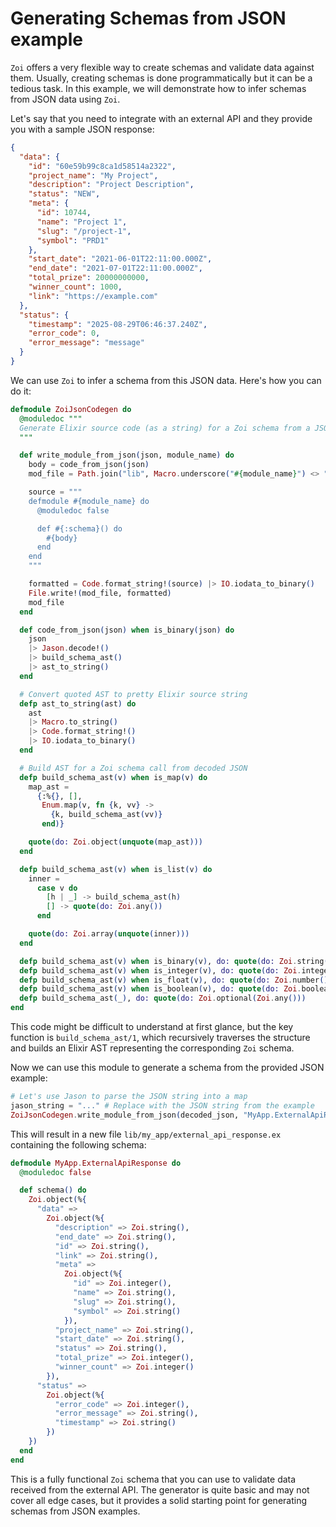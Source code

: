 # Generating Schemas from JSON example

`Zoi` offers a very flexible way to create schemas and validate data against them. Usually, creating schemas is done programmatically but it can be a tedious task.
In this example, we will demonstrate how to infer schemas from JSON data using `Zoi`.

Let's say that you need to integrate with an external API and they provide you with a sample JSON response:

```json
{
  "data": {
    "id": "60e59b99c8ca1d58514a2322",
    "project_name": "My Project",
    "description": "Project Description",
    "status": "NEW",
    "meta": {
      "id": 10744,
      "name": "Project 1",
      "slug": "/project-1",
      "symbol": "PRD1"
    },
    "start_date": "2021-06-01T22:11:00.000Z",
    "end_date": "2021-07-01T22:11:00.000Z",
    "total_prize": 20000000000,
    "winner_count": 1000,
    "link": "https://example.com"
  },
  "status": {
    "timestamp": "2025-08-29T06:46:37.240Z",
    "error_code": 0,
    "error_message": "message"
  }
}
```

We can use `Zoi` to infer a schema from this JSON data. Here's how you can do it:

```elixir
defmodule ZoiJsonCodegen do
  @moduledoc """
  Generate Elixir source code (as a string) for a Zoi schema from a JSON example.
  """

  def write_module_from_json(json, module_name) do
    body = code_from_json(json)
    mod_file = Path.join("lib", Macro.underscore("#{module_name}") <> ".ex")

    source = """
    defmodule #{module_name} do
      @moduledoc false

      def #{:schema}() do
        #{body}
      end
    end
    """

    formatted = Code.format_string!(source) |> IO.iodata_to_binary()
    File.write!(mod_file, formatted)
    mod_file
  end

  def code_from_json(json) when is_binary(json) do
    json
    |> Jason.decode!()
    |> build_schema_ast()
    |> ast_to_string()
  end

  # Convert quoted AST to pretty Elixir source string
  defp ast_to_string(ast) do
    ast
    |> Macro.to_string()
    |> Code.format_string!()
    |> IO.iodata_to_binary()
  end

  # Build AST for a Zoi schema call from decoded JSON
  defp build_schema_ast(v) when is_map(v) do
    map_ast =
      {:%{}, [],
       Enum.map(v, fn {k, vv} ->
         {k, build_schema_ast(vv)}
       end)}

    quote(do: Zoi.object(unquote(map_ast)))
  end

  defp build_schema_ast(v) when is_list(v) do
    inner =
      case v do
        [h | _] -> build_schema_ast(h)
        [] -> quote(do: Zoi.any())
      end

    quote(do: Zoi.array(unquote(inner)))
  end

  defp build_schema_ast(v) when is_binary(v), do: quote(do: Zoi.string())
  defp build_schema_ast(v) when is_integer(v), do: quote(do: Zoi.integer())
  defp build_schema_ast(v) when is_float(v), do: quote(do: Zoi.number())
  defp build_schema_ast(v) when is_boolean(v), do: quote(do: Zoi.boolean())
  defp build_schema_ast(_), do: quote(do: Zoi.optional(Zoi.any()))
end
```

This code might be difficult to understand at first glance, but the key function is `build_schema_ast/1`, which recursively traverses the structure and builds an Elixir AST representing the corresponding `Zoi` schema.

Now we can use this module to generate a schema from the provided JSON example:

```elixir
# Let's use Jason to parse the JSON string into a map
jason_string = "..." # Replace with the JSON string from the example
ZoiJsonCodegen.write_module_from_json(decoded_json, "MyApp.ExternalApiResponse")
```

This will result in a new file `lib/my_app/external_api_response.ex` containing the following schema:

```elixir
defmodule MyApp.ExternalApiResponse do
  @moduledoc false

  def schema() do
    Zoi.object(%{
      "data" =>
        Zoi.object(%{
          "description" => Zoi.string(),
          "end_date" => Zoi.string(),
          "id" => Zoi.string(),
          "link" => Zoi.string(),
          "meta" =>
            Zoi.object(%{
              "id" => Zoi.integer(),
              "name" => Zoi.string(),
              "slug" => Zoi.string(),
              "symbol" => Zoi.string()
            }),
          "project_name" => Zoi.string(),
          "start_date" => Zoi.string(),
          "status" => Zoi.string(),
          "total_prize" => Zoi.integer(),
          "winner_count" => Zoi.integer()
        }),
      "status" =>
        Zoi.object(%{
          "error_code" => Zoi.integer(),
          "error_message" => Zoi.string(),
          "timestamp" => Zoi.string()
        })
    })
  end
end
```

This is a fully functional `Zoi` schema that you can use to validate data received from the external API. The generator is quite basic and may not cover all edge cases, but it provides a solid starting point for generating schemas from JSON examples.
